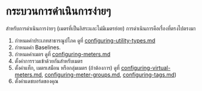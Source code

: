 # กระบวนการดำเนินการง่ายๆ

สำหรับการดำเนินการง่ายๆ (เมตรที่เป็นอิสระและไม่มีเมตรย่อย) การดำเนินการคือเรื่องที่ตรงไปตรงมา



1. กำหนดค่าประเภทสาธารณูปโภค ดูที่ [configuring-utility-types.md](../getting-started/configuring-the-application/configuring-utility-types.md "mention")
2. กำหนดค่า Baselines.
3. กำหนดค่าเมตร ดูที่ [configuring-meters.md](../getting-started/configuring-the-application/configuring-meters.md "mention")
4. ตั้งค่าการรวมเข้าด้วยกันสำหรับเมตร
5. ตั้งค่าแท็ก, เมตรเสมือน หรือกลุ่มเมตร (ถ้าต้องการ) ดูที่ [configuring-virtual-meters.md](../getting-started/configuring-the-application/configuring-virtual-meters.md "mention"), [configuring-meter-groups.md](../getting-started/configuring-the-application/configuring-meter-groups.md "mention"), [configuring-tags.md](../getting-started/configuring-the-application/configuring-tags.md "mention"))
6. ตั้งค่าแดชบอร์ดของคุณ